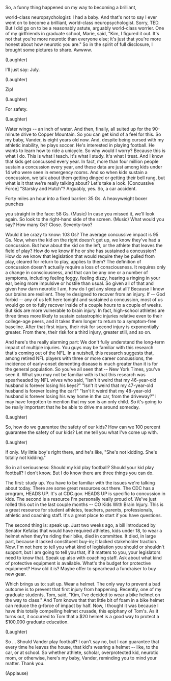 
So, a funny thing happened
on my way to becoming a brilliant,

world-class neuropsychologist:
I had a baby.
And that&#39;s not to say
I ever went on to become a brilliant,
world-class neuropsychologist.
Sorry, TED.
But I did go on to be a reasonably astute,
arguably world-class worrier.
One of my girlfriends
in graduate school, Marie,
said, &quot;Kim, I figured it out.
It&#39;s not that you&#39;re more neurotic
than everyone else;
it&#39;s just that you&#39;re more honest
about how neurotic you are.&quot;
So in the spirit of full disclosure,
I brought some pictures to share.
Awwww.

(Laughter)


I&#39;ll just say: July.

(Laughter)

Zip!

(Laughter)

For safety.

(Laughter)

Water wings --
an inch of water.
And then, finally, all suited up
for the 90-minute drive
to Copper Mountain.
So you can get kind of a feel for this.
So my baby, Vander,
is eight years old now.
And, despite being cursed
with my athletic inability,
he plays soccer.
He&#39;s interested in playing football.
He wants to learn how to ride a unicycle.
So why would I worry?
Because this is what I do.
This is what I teach.
It&#39;s what I study. It&#39;s what I treat.
And I know that kids
get concussed every year.
In fact, more than four million people
sustain a concussion every year,
and these data are just
among kids under 14
who were seen in emergency rooms.
And so when kids sustain a concussion,
we talk about them getting dinged
or getting their bell rung,
but what is it that
we&#39;re really talking about?
Let&#39;s take a look.
[Concussive Force]
&quot;Starsky and Hutch&quot;? Arguably, yes.
So, a car accident.

Forty miles an hour into a fixed barrier:
35 Gs.
A heavyweight boxer punches

you straight in the face:
58 Gs.
(Music)
In case you missed it, we&#39;ll look again.
So look to the right-hand
side of the screen.
(Music)
What would you say?
How many Gs?
Close.
Seventy-two?

Would it be crazy to know:
103 Gs?
The average concussive impact
is 95 Gs.
Now, when the kid
on the right doesn&#39;t get up,
we know they&#39;ve had a concussion.
But how about the kid on the left,
or the athlete that leaves
the field of play?
How do we know if he or she
has sustained a concussion?
How do we know
that legislation that would require
they be pulled from play,
cleared for return to play,
applies to them?
The definition of concussion
doesn&#39;t actually require
a loss of consciousness.
It requires only a change
in consciousness,
and that can be any one
or a number of symptoms,
including feeling foggy, feeling dizzy,
hearing a ringing in your ear,
being more impulsive
or hostile than usual.
So given all of that and given
how darn neurotic I am,
how do I get any sleep at all?
Because I know our brains are resilient.
They&#39;re designed to recover
from an injury.
If -- God forbid --
any of us left here tonight
and sustained a concussion,
most of us would go on to fully recover
inside of a couple hours
to a couple of weeks.
But kids are more vulnerable
to brain injury.
In fact, high-school athletes
are three times more likely
to sustain catastrophic injuries
relative even to their college-age peers,
and it takes them longer
to return to a symptom-free baseline.
After that first injury,
their risk for second injury
is exponentially greater.
From there, their risk for a third injury,
greater still, and so on.

And here&#39;s the really alarming part:
We don&#39;t fully understand
the long-term impact of multiple injuries.
You guys may be familiar
with this research
that&#39;s coming out of the NFL.
In a nutshell,
this research suggests that,
among retired NFL players
with three or more career concussions,
the incidence of early-onset
dementing disease
is much greater than it
is for the general population.
So you&#39;ve all seen that --
New York Times, you&#39;ve seen it.
What you may not be familiar with
is that this research was spearheaded
by NFL wives who said,
&quot;Isn&#39;t it weird
that my 46-year-old husband
is forever losing his keys?&quot;
&quot;Isn&#39;t it weird that
my 47-year-old husband
is forever losing the car?&quot;
&quot;Isn&#39;t it weird that
my 48-year-old husband
is forever losing his way home
in the car, from the driveway?&quot;
I may have forgotten to mention
that my son is an only child.
So it&#39;s going to be really important
that he be able to drive
me around someday.

(Laughter)

So, how do we guarantee
the safety of our kids?
How can we 100 percent
guarantee the safety of our kids?
Let me tell you what I&#39;ve come up with.

(Laughter)

If only.
My little boy&#39;s right there,
and he&#39;s like, &quot;She&#39;s not kidding.
She&#39;s totally not kidding.&quot;

So in all seriousness:
Should my kid play football?
Should your kid play football?
I don&#39;t know.
But I do know there are
three things you can do.

The first: study up.
You have to be familiar with the issues
we&#39;re talking about today.
There are some great resources out there.
The CDC has a program, HEADS UP.
It&#39;s at CDC.gov.
HEADS UP is specific
to concussion in kids.
The second is a resource
I&#39;m personally really proud of.
We&#39;ve just rolled this out
in the last couple months --
CO Kids With Brain Injury.
This is a great resource
for student athletes,
teachers, parents, professionals,
athletic and coaching staff.
It&#39;s a great place to start
if you have questions.

The second thing is: speak up.
Just two weeks ago,
a bill introduced by Senator Kefalas
that would have required
athletes, kids under 18,
to wear a helmet
when they&#39;re riding their bike,
died in committee.
It died, in large part,
because it lacked constituent buy-in;
it lacked stakeholder traction.
Now, I&#39;m not here to tell you
what kind of legislation
you should or shouldn&#39;t support,
but I am going to tell you
that, if it matters to you,
your legislators need to know that.
Speak up also with coaching staff.
Ask about what kind
of protective equipment is available.
What&#39;s the budget
for protective equipment?
How old it is?
Maybe offer to spearhead
a fundraiser to buy new gear.

Which brings us to: suit up.
Wear a helmet.
The only way to prevent a bad outcome
is to prevent that first injury
from happening.
Recently, one of my graduate
students, Tom, said,
&quot;Kim, I&#39;ve decided to wear a bike helmet
on the way to class.&quot;
And Tom knows that that little bit
of foam in a bike helmet
can reduce the g-force of impact by half.
Now, I thought it was because I have
this totally compelling helmet crusade,
this epiphany of Tom&#39;s.
As it turns out, it occurred
to Tom that a $20 helmet
is a good way to protect
a $100,000 graduate education.

(Laughter)

So ...
Should Vander play football?
I can&#39;t say no,
but I can guarantee that every time
he leaves the house,
that kid&#39;s wearing a helmet --
like, to the car,
or at school.
So whether athlete, scholar,
overprotected kid, neurotic mom,
or otherwise,
here&#39;s my baby, Vander,
reminding you
to mind your matter.
Thank you.

(Applause)

